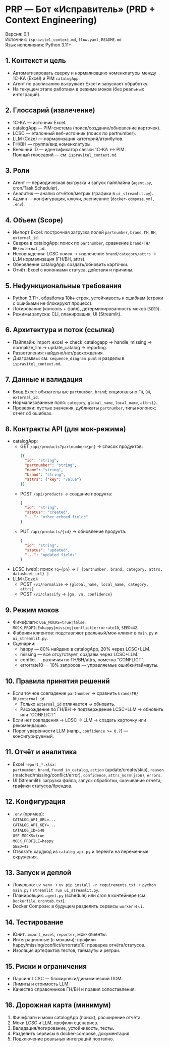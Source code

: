 # PRP — Бот «Исправитель» (PRD + Context Engineering)

Версия: 0.1  
Источник: `ispravitel_context.md`, `flow.yaml`, `README.md`  
Язык исполнения: Python 3.11+

## 1. Контекст и цель
- Автоматизировать сверку и нормализацию номенклатуры между 1С-КА (Excel) и PIM `catalogApp`.
- Агент по расписанию выгружает Excel и запускает обработку.
- На текущем этапе работаем в режиме моков (без реальных интеграций).

## 2. Глоссарий (извлечение)
- 1С-КА — источник Excel.  
- catalogApp — PIM-система (поиск/создание/обновление карточек).  
- LCSC — эталонный веб-источник (поиск по partnumber).  
- LLM (Coze) — нормализация категорий/атрибутов.  
- ГН/ВН — группа/вид номенклатуры.  
- Внешний ID — идентификатор связки 1С-КА ↔ PIM.  
Полный глоссарий — см. `ispravitel_context.md`.

## 3. Роли
- Агент — периодическая выгрузка и запуск пайплайна (`agent.py`, cron/Task Scheduler).  
- Аналитик — анализ отчётов/метрик (графики в `ui_streamlit.py`).  
- Админ — конфигурация, ключи, расписание (`docker-compose.yml`, `.env`).

## 4. Объем (Scope)
- Импорт Excel: построчная загрузка полей `partnumber`, `brand`, `ГН`, `ВН`, `external_id`.
- Сверка в catalogApp: поиск по `partnumber`, сравнение `brand/ГН/ВН/external_id`.
- Несовпадения: LCSC поиск → извлечение `brand/category/attrs` → LLM нормализация (ГН/ВН, attrs).
- Обновление catalogApp: создать/обновить карточки.
- Отчёт: Excel с колонками статуса, действия и причины.

## 5. Нефункциональные требования
- Python 3.11+, обработка 10k+ строк, устойчивость к ошибкам (строки с ошибками не блокируют процесс).
- Логирование (консоль + файл), детерминированность моков (`SEED`).
- Режимы запуска: CLI, планировщик, UI (Streamlit).

## 6. Архитектура и поток (ссылка)
- Пайплайн: import_excel → check_catalogapp → handle_missing → normalize_llm → update_catalog → reporting.  
- Разветвления: найдено/нет/расхождения.  
- Диаграммы: см. `sequence_diagram.puml` и разделы в `ispravitel_context.md`.

## 7. Данные и валидация
- Вход Excel: обязательные `partnumber`, `brand`; опционально `ГН`, `ВН`, `external_id`.
- Нормализованные поля: `category`, `global_name`, `local_name`, `attrs{}`.
- Проверки: пустые значения, дубликаты `partnumber`, типы колонок; отчёт об ошибках.

## 8. Контракты API (для мок-режима)
- catalogApp:
  - GET `/api/products?partnumber={pn}` → список продуктов:
    ```json
    [{
      "id": "string",
      "partnumber": "string",
      "name": "string",
      "brand": "string",
      "attrs": {"key": "value"}
    }]
    ```
  - POST `/api/products` → создание продукта:
    ```json
    {
      "id": "string",
      "status": "created",
      "...": "other echoed fields"
    }
    ```
  - PUT `/api/products/{id}` → обновление продукта:
    ```json
    {
      "id": "string",
      "status": "updated",
      "...": "updated fields"
    }
    ```
- LCSC (web): поиск `?q={pn}` → `[ {partnumber, brand, category, attrs, datasheet_url} ]`
- LLM (Coze):
  - POST `/v1/normalize` → `{global_name, local_name, category, attrs}`
  - POST `/v1/classify` → `{gn, vn, confidence}`

## 9. Режим моков
- Фичефлаги: `USE_MOCKS=true|false`, `MOCK_PROFILE=happy|missing|conflict|errorrate10`, `SEED=42`.
- Фабрики клиентов: подставляют реальный/мок-клиент в `main.py` и `ui_streamlit.py`.
- Сценарии:  
  - happy — 80% найдено в catalogApp, 20% через LCSC+LLM.  
  - missing — всё отсутствует, создаём через LCSC+LLM.  
  - conflict — различия по ГН/ВН/attrs, пометка “CONFLICT”.  
  - errorrate10 — 10% запросов — управляемые ошибки/таймауты.

## 10. Правила принятия решений
- Если точное совпадение `partnumber` → сравнить `brand/ГН/ВН/external_id`.
  - Только `external_id` отличается → обновить.  
  - Расхождение по ГН/ВН → подтверждение LCSC+LLM → обновить или “CONFLICT”.
- Если нет совпадения → LCSC → LLM → создать карточку или рекомендацию.
- Порог уверенности LLM (напр., `confidence >= 0.7`) — конфигурируемый.

## 11. Отчёт и аналитика
- Excel `report_*.xlsx`:  
  `partnumber`, `brand`, `found_in_catalog`, `action` (update/create/skip), `reason` (matched/missing/conflict/error), `confidence`, `attrs_norm(json)`, `errors`.
- UI (Streamlit): загрузка файла, запуск обработки, скачивание отчёта, графики статусов/брендов.

## 12. Конфигурация
- `.env` (пример):  
  `CATALOG_API_URL=...`  
  `CATALOG_API_KEY=...`  
  `CATALOG_ID=540`  
  `USE_MOCKS=true`  
  `MOCK_PROFILE=happy`  
  `SEED=42`
- Отвязать хардкод из `catalog_api.py` и перейти на переменные окружения.

## 13. Запуск и деплой
- Локально: `uv venv` → `uv pip install -r requirements.txt` → `python main.py` / `streamlit run ui_streamlit.py`.
- Планировщик: `agent.py` (schedule) или cron в контейнере (см. `Dockerfile`, `crontab.txt`).
- Docker Compose: в будущем разделить сервисы `worker` и `ui`.

## 14. Тестирование
- Юнит: `import_excel`, `reporter`, мок-клиенты.  
- Интеграционные (с моками): профили happy/missing/conflict/errorrate10; проверка отчёта/статусов.  
- Изоляция артефактов тестов, таймауты и ретраи.

## 15. Риски и ограничения
- Парсинг LCSC — блокировки/динамический DOM.  
- Лимиты и стоимость LLM.  
- Качество справочников ГН/ВН и правил сопоставления.

## 16. Дорожная карта (минимум)
1) Фичефлаги и моки catalogApp (поиск), расширение отчёта.  
2) Моки LCSC и LLM, профили сценариев.  
3) Валидация/логирование, устойчивость, тесты.  
4) Разделить сервисы в docker-compose, документация.  
5) Подключение реальных интеграций поэтапно.
